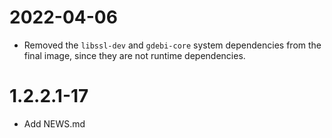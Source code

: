 # 2022-04-06

* Removed the `libssl-dev` and `gdebi-core` system dependencies from the final
  image, since they are not runtime dependencies.

# 1.2.2.1-17

- Add NEWS.md
